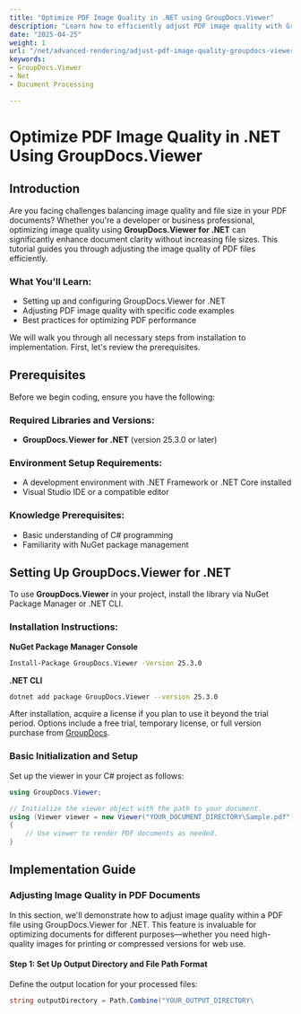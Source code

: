 ```yaml
---
title: "Optimize PDF Image Quality in .NET using GroupDocs.Viewer"
description: "Learn how to efficiently adjust PDF image quality with GroupDocs.Viewer for .NET, enhancing document clarity while optimizing file size."
date: "2025-04-25"
weight: 1
url: "/net/advanced-rendering/adjust-pdf-image-quality-groupdocs-viewer-net/"
keywords:
- GroupDocs.Viewer
- Net
- Document Processing

---
```



# Optimize PDF Image Quality in .NET Using GroupDocs.Viewer

## Introduction

Are you facing challenges balancing image quality and file size in your PDF documents? Whether you're a developer or business professional, optimizing image quality using **GroupDocs.Viewer for .NET** can significantly enhance document clarity without increasing file sizes. This tutorial guides you through adjusting the image quality of PDF files efficiently.

### What You'll Learn:
- Setting up and configuring GroupDocs.Viewer for .NET
- Adjusting PDF image quality with specific code examples
- Best practices for optimizing PDF performance

We will walk you through all necessary steps from installation to implementation. First, let's review the prerequisites.

## Prerequisites

Before we begin coding, ensure you have the following:

### Required Libraries and Versions:
- **GroupDocs.Viewer for .NET** (version 25.3.0 or later)

### Environment Setup Requirements:
- A development environment with .NET Framework or .NET Core installed
- Visual Studio IDE or a compatible editor

### Knowledge Prerequisites:
- Basic understanding of C# programming
- Familiarity with NuGet package management

## Setting Up GroupDocs.Viewer for .NET

To use **GroupDocs.Viewer** in your project, install the library via NuGet Package Manager or .NET CLI.

### Installation Instructions:

**NuGet Package Manager Console**
```bash
Install-Package GroupDocs.Viewer -Version 25.3.0
```

**.NET CLI**
```bash
dotnet add package GroupDocs.Viewer --version 25.3.0
```

After installation, acquire a license if you plan to use it beyond the trial period. Options include a free trial, temporary license, or full version purchase from [GroupDocs](https://purchase.groupdocs.com/buy).

### Basic Initialization and Setup

Set up the viewer in your C# project as follows:

```csharp
using GroupDocs.Viewer;

// Initialize the viewer object with the path to your document.
using (Viewer viewer = new Viewer("YOUR_DOCUMENT_DIRECTORY\Sample.pdf"))
{
    // Use viewer to render PDF documents as needed.
}
```

## Implementation Guide

### Adjusting Image Quality in PDF Documents

In this section, we'll demonstrate how to adjust image quality within a PDF file using GroupDocs.Viewer for .NET. This feature is invaluable for optimizing documents for different purposes—whether you need high-quality images for printing or compressed versions for web use.

#### Step 1: Set Up Output Directory and File Path Format

Define the output location for your processed files:

```csharp
string outputDirectory = Path.Combine("YOUR_OUTPUT_DIRECTORY\
